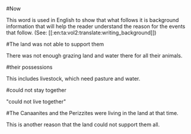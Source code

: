 #Now

This word is used in English to show that what follows it is background information that will help the reader understand the reason for the events that follow. (See: [[:en:ta:vol2:translate:writing_background]])

#The land was not able to support them

There was not enough grazing land and water there for all their animals.

#their possessions

This includes livestock, which need pasture and water.

#could not stay together

"could not live together"

#The Canaanites and the Perizzites were living in the land at that time.

This is another reason that the land could not support them all.